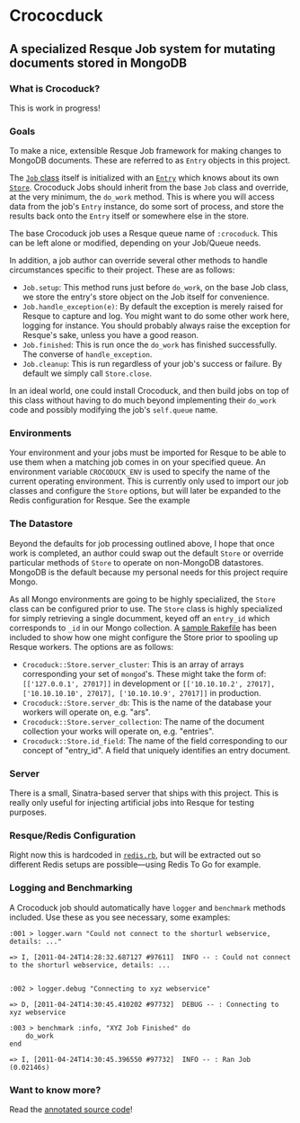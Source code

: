 # Crococduck #
## A specialized Resque Job system for mutating documents stored in MongoDB ##
  
### What is Crocoduck? ###
  
This is work in progress!
  
### Goals ###
  
To make a nice, extensible Resque Job framework for making changes to MongoDB documents. These are referred to as ``Entry`` objects in this project.

The [``Job`` class](docs/lib/crocoduck/job.rb) itself is initialized with an [``Entry``](docs/lib/crocoduck/entry.rb) which
    knows about its own [``Store``](docs/lib/crocoduck/redis.rb). Crocoduck Jobs should inherit
    from the base ``Job`` class and override, at the very minimum, the ``do_work`` method.  This is where you will access data from the job's ``Entry`` instance, do some sort of process, and store the results back onto the ``Entry`` itself or somewhere else in the store.

The base Crocoduck job uses a Resque queue name of ``:crocoduck``.  This can be left alone or modified, depending on your Job/Queue needs.

In addition, a job author can override several other methods to handle circumstances specific to their project.  These are as follows:

* ``Job.setup``: This method runs just before ``do_work``, on the base Job class, we store the entry's store object on the Job itself for convenience.
* ``Job.handle_exception(e)``: By default the exception is merely raised for Resque to capture and log.  You might want to do some other work here, logging for instance.  You should probably always raise the exception for Resque's sake, unless you have a good reason.
* ``Job.finished``: This is run once the ``do_work`` has finished successfully.  The converse of ``handle_exception``.
* ``Job.cleanup``: This is run regardless of your job's success or failure.  By default we simply call ``Store.close``.
  
In an ideal world, one could install Crocoduck, and then build jobs on top of this class without having to do much beyond implementing their ``do_work`` code and possibly modifying the job's ``self.queue`` name.

  
### Environments ###
  
Your environment and your jobs must be imported for Resque to be able to use them when a matching job comes in on your specified queue.  An environment variable ``CROCODUCK_ENV`` is used to specify the name of the current operating environment.  This is currently only used to import our job classes and configure the ``Store`` options, but will later be expanded to the Redis configuration for Resque.  See the example

  
### The Datastore ###
  
Beyond the defaults for job processing outlined above, I hope that once work is completed, an author could swap out the default ``Store`` or override particular methods of ``Store`` to operate on non-MongoDB datastores.  MongoDB is the default because my personal needs for this project require Mongo.

  
As all Mongo environments are going to be highly specialized, the ``Store`` class can be configured prior to use. The ``Store`` class is highly specialized for simply retrieving a single documment, keyed off an ``entry_id`` which corresponds to ``_id`` in our Mongo collection. A [sample Rakefile](docs/lib/crocoduck/server.rb) has been included to show how one might configure the Store prior to spooling up Resque workers. The options are as follows:

  
* ``Crocoduck::Store.server_cluster``: This is an array of arrays corresponding your set of ``mongod``'s. These might take the form of: ``[['127.0.0.1', 27017]]`` in development or ``[['10.10.10.2', 27017], ['10.10.10.10', 27017], ['10.10.10.9', 27017]]`` in production.
* ``Crocoduck::Store.server_db``: This is the name of the database your workers will operate on, e.g. "ars".
* ``Crocoduck::Store.server_collection``: The name of the document collection your works will operate on, e.g. "entries".
* ``Crocoduck::Store.id_field``: The name of the field corresponding to our concept of "entry_id".  A field that uniquely identifies an entry document.

### Server ###
  
There is a small, Sinatra-based server that ships with this project.  This is really only useful for injecting artificial jobs into Resque for testing purposes.

  
### Resque/Redis Configuration ###
  
Right now this is hardcoded in [``redis.rb``](docs/lib/crocoduck/redis.rb), but will be extracted out so different Redis setups are possible—using Redis To Go for example.

  
### Logging and Benchmarking ###
  
A Crocoduck job should automatically have ``logger`` and ``benchmark`` methods included.  Use these as you see necessary, some examples:

  
    :001 > logger.warn "Could not connect to the shorturl webservice, details: ..."

    => I, [2011-04-24T14:28:32.687127 #97611]  INFO -- : Could not connect to the shorturl webservice, details: ...

  
    :002 > logger.debug "Connecting to xyz webservice"

    => D, [2011-04-24T14:30:45.410202 #97732]  DEBUG -- : Connecting to xyz webservice

    :003 > benchmark :info, "XYZ Job Finished" do
        do_work
    end

    => I, [2011-04-24T14:30:45.396550 #97732]  INFO -- : Ran Job (0.02146s)
    
### Want to know more? ###

Read the [annotated source code](docs/lib/crocoduck/job.rb)!